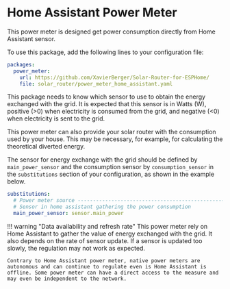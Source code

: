 # Home Assistant Power Meter

This power meter is designed get power consumption directly from Home Assistant sensor.

To use this package, add the following lines to your configuration file:

```yaml linenums="1"
packages:
  power_meter:
    url: https://github.com/XavierBerger/Solar-Router-for-ESPHome/
    file: solar_router/power_meter_home_assistant.yaml
```

This package needs to know which sensor to use to obtain the energy exchanged with the grid. It is expected that this sensor is in Watts (W), positive (>0) when electricity is consumed from the grid, and negative (<0) when electricity is sent to the grid.

This power meter can also provide your solar router with the consumption used by your house. This may be necessary, for example, for calculating the theoretical diverted energy.

The sensor for energy exchange with the grid should be defined by `main_power_sensor` and the consumption sensor by `consumption_sensor` in the `substitutions` section of your configuration, as shown in the example below.

```yaml linenums="1"
substitutions:
  # Power meter source -----------------------------------------------------------
  # Sensor in home assistant gathering the power consumption
  main_power_sensor: sensor.main_power
```
!!! warning "Data availability and refresh rate"
    This power meter rely on Home Assistant to gather the value of energy exchanged with the grid. It also depends on the rate of sensor update. If a sensor is updated too slowly, the regulation may not work as expected.

    Contrary to Home Assistant power meter, native power meters are autonomous and can continue to regulate even is Home Assistant is offline. Some power meter can have a direct access to the measure and may even be independent to the network.
